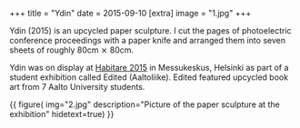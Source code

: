 +++
title = "Ydin"
date = 2015-09-10
[extra]
image = "1.jpg"
+++

Ydin (2015) is an upcycled paper sculpture. I cut the pages of photoelectric conference proceedings with a paper knife and arranged them into seven sheets of roughly 80cm ⨯ 80cm.

Ydin was on display at [Habitare 2015](http://www.habitare.fi/) in Messukeskus, Helsinki as part of a student exhibition called Edited (Aaltoliike). Edited featured upcycled book art from 7 Aalto University students.

{{
    figure(
        img="2.jpg"
        description="Picture of the paper sculpture at the exhibition"
        hidetext=true)
}}
